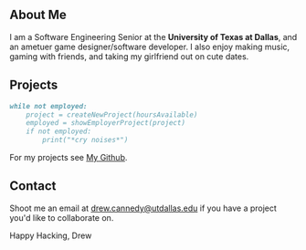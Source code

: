## About Me

I am a Software Engineering Senior at the **University of Texas at Dallas**, and an ametuer game designer/software developer.
I also enjoy making music, gaming with friends, and taking my girlfriend out on cute dates. 


## Projects

```markdown
while not employed:
    project = createNewProject(hoursAvailable)
    employed = showEmployerProject(project)
    if not employed:
        print("*cry noises*")
```

For my projects see [My Github](https://github.com/DrewCCannedy/).

## Contact

Shoot me an email at drew.cannedy@utdallas.edu if you have a project you'd like to collaborate on.

Happy Hacking, Drew

